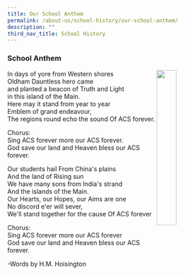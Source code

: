 ```yaml
---
title: Our School Anthem
permalink: /about-us/school-history/our-school-anthem/
description: ""
third_nav_title: School History
---
```

### **School Anthem**

<img src="/images/Schoo1_Anthem1.PGg" style="width:30%;margin-right:15px;" align="right">

In days of yore from Western shores  
Oldham Dauntless hero came  
and planted a beacon of Truth and Light  
in this island of the Main.  
Here may it stand from year to year  
Emblem of grand endeavour,  
The regions round echo the sound Of ACS forever.  
  
Chorus:  
Sing ACS forever more our ACS forever.  
God save our land and Heaven bless our ACS forever.  
  
Our students hail From China's plains  
And the land of Rising sun  
We have many sons from India's strand  
And the islands of the Main.  
Our Hearts, our Hopes, our Aims are one  
No discord e'er will sever,  
We'll stand together for the cause Of ACS forever  
  
Chorus:  
Sing ACS forever more our ACS forever  
God save our land and Heaven bless our ACS forever.  
  
\-Words by H.M. Hoisington